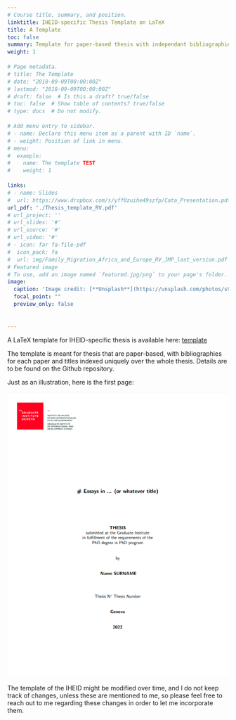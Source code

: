 ```yaml
---
# Course title, summary, and position.
linktitle: IHEID-specific Thesis Template on LaTeX
title: A Template
toc: false
summary: Template for paper-based thesis with independant bibliographies and appendices but with common numbering
weight: 1

# Page metadata.
# title: The Template
# date: "2018-09-09T00:00:00Z"
# lastmod: "2018-09-09T00:00:00Z"
# draft: false  # Is this a draft? true/false
# toc: false  # Show table of contents? true/false
# type: docs  # Do not modify.

# Add menu entry to sidebar.
# - name: Declare this menu item as a parent with ID `name`.
# - weight: Position of link in menu.
# menu:
#  example:
#    name: The template TEST
#    weight: 1

links: 
# - name: Slides
#  url: https://www.dropbox.com/s/yff0zuihe49szfp/Cata_Presentation.pdf?dl=0
url_pdf: './Thesis_template_RV.pdf'
# url_project: ''
# url_slides: '#'
# url_source: '#'
# url_video: '#'
# - icon: far fa-file-pdf
#  icon_pack: fa
#  url: img/Family_Migration_Africa_and_Europe_RV_JMP_last_version.pdf
# Featured image
# To use, add an image named `featured.jpg/png` to your page's folder. 
image:
  caption: 'Image credit: [**Unsplash**](https://unsplash.com/photos/s9CC2SKySJM)'
  focal_point: ""
  preview_only: false


---
```


A LaTeX template for IHEID-specific thesis is available here: [template](https://github.com/RemiVine/Thesis-template-IHEID-RV-2021)


The template is meant for thesis that are paper-based, with bibliographies for each paper and titles indexed uniquely over the whole thesis. Details are to be found on the Github repository.

Just as an illustration, here is the first page: 

![First Page](./IHEID_template_first_page.png)

The template of the IHEID might be modified over time, and I do not keep track of changes, unless these are mentioned to me, so please feel free to reach out to me regarding these changes in order to let me incorporate them. 









